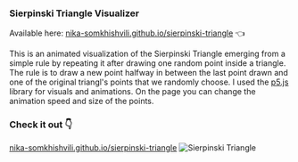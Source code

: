 ### Sierpinski Triangle Visualizer
Available here: [nika-somkhishvili.github.io/sierpinski-triangle](https://nika-somkhishvili.github.io/sierpinski-triangle/ "nika-somkhishvili.github.io/sierpinski-triangle/") 👈

This is an animated visualization of the Sierpinski Triangle emerging from a simple rule by repeating it after drawing one random point inside a triangle. The rule is to draw a new point halfway in between the last point drawn and one of the original triangl's points that we randomly choose. 
I used the [p5.js](https://p5js.org/ "p5.js") library for visuals and animations.
On the page you can change the animation speed and size of the points.


### Check it out 👇
[nika-somkhishvili.github.io/sierpinski-triangle](https://nika-somkhishvili.github.io/sierpinski-triangle/ "nika-somkhishvili.github.io/sierpinski-triangle/")
![Sierpinski Triangle](https://user-images.githubusercontent.com/90870594/231258217-3592e67e-482e-4fa3-a957-b1c7625c2114.gif)
